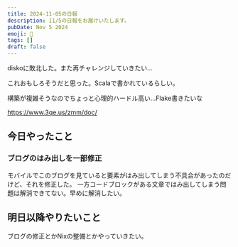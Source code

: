 ```yaml
---
title: 2024-11-05の日報
description: 11/5の日報をお届けいたします。
pubDate: Nov 5 2024
emoji: 🦊
tags: []
draft: false
---
```


diskoに敗北した。また再チャレンジしていきたい...

これおもしろそうだと思った。Scalaで書かれているらしい。

構築が複雑そうなのでちょっと心理的ハードル高い...Flake書きたいな

https://www.3qe.us/zmm/doc/

## 今日やったこと

### ブログのはみ出しを一部修正

モバイルでこのブログを見ていると要素がはみ出してしまう不具合があったのだけど、それを修正した。
一方コードブロックがある文章ではみ出してしまう問題は解消できてない。早めに解消したい。

## 明日以降やりたいこと

ブログの修正とかNixの整備とかやっていきたい。
